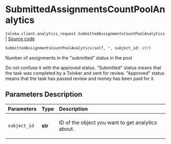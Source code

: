 # SubmittedAssignmentsCountPoolAnalytics
`toloka.client.analytics_request.SubmittedAssignmentsCountPoolAnalytics` | [Source code](https://github.com/Toloka/toloka-kit/blob/v1.1.2/src/client/analytics_request.py#L76)

```python
SubmittedAssignmentsCountPoolAnalytics(self, *, subject_id: str)
```

Number of assignments in the "submitted" status in the pool


Do not confuse it with the approved status.
"Submitted" status means that the task was completed by a Toloker and sent for review.
"Approved" status means that the task has passed review and money has been paid for it.

## Parameters Description

| Parameters | Type | Description |
| :----------| :----| :-----------|
`subject_id`|**str**|<p>ID of the object you want to get analytics about.</p>
